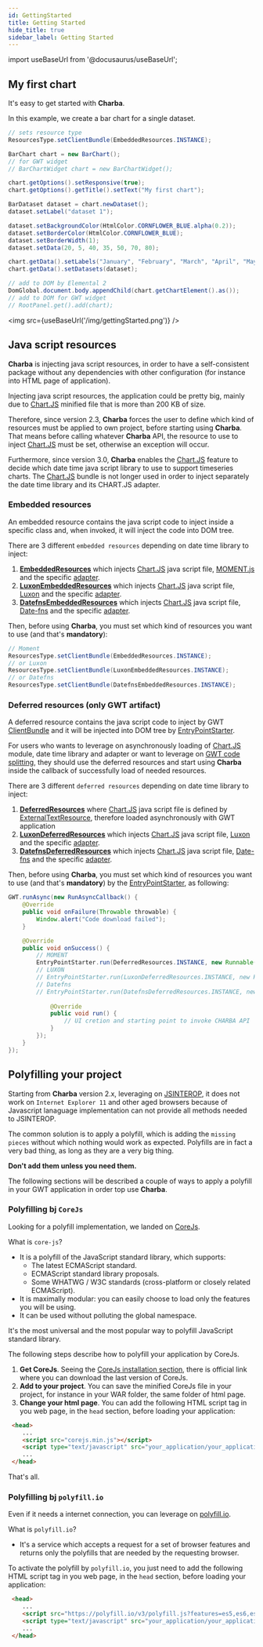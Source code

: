 ```yaml
---
id: GettingStarted
title: Getting Started
hide_title: true
sidebar_label: Getting Started
---
```

import useBaseUrl from '@docusaurus/useBaseUrl';

## My first chart

It's easy to get started with **Charba**. 

In this example, we create a bar chart for a single dataset.

```java
// sets resource type
ResourcesType.setClientBundle(EmbeddedResources.INSTANCE);

BarChart chart = new BarChart();
// for GWT widget
// BarChartWidget chart = new BarChartWidget();

chart.getOptions().setResponsive(true);
chart.getOptions().getTitle().setText("My first chart");

BarDataset dataset = chart.newDataset();
dataset.setLabel("dataset 1");

dataset.setBackgroundColor(HtmlColor.CORNFLOWER_BLUE.alpha(0.2));
dataset.setBorderColor(HtmlColor.CORNFLOWER_BLUE);
dataset.setBorderWidth(1);
dataset.setData(20, 5, 40, 35, 50, 70, 80);

chart.getData().setLabels("January", "February", "March", "April", "May", "June", "July");
chart.getData().setDatasets(dataset);

// add to DOM by Elemental 2
DomGlobal.document.body.appendChild(chart.getChartElement().as());
// add to DOM for GWT widget
// RootPanel.get().add(chart);
```

<img src={useBaseUrl('/img/gettingStarted.png')} />

## Java script resources

**Charba** is injecting java script resources, in order to have a self-consistent package without any dependencies with other configuration (for instance into HTML page of application).

Injecting java script resources, the application could be pretty big, mainly due to [Chart.JS](http://www.chartjs.org/) minified file that is more than 200 KB of size.

Therefore, since version 2.3, **Charba** forces the user to define which kind of resources must be applied to own project, before starting using **Charba**. That means before calling whatever **Charba** API, the resource to use to inject [Chart.JS](http://www.chartjs.org/) must be set, otherwise an exception will occur.

Furthermore, since version 3.0, **Charba** enables the [Chart.JS](http://www.chartjs.org/) feature to decide which date time java script library to use to support timeseries charts. The [Chart.JS](http://www.chartjs.org/) bundle is not longer used in order to inject separately the date time library and its CHART.JS adapter.

### Embedded resources

An embedded resource contains the java script code to inject inside a specific class and, when invoked, it will inject the code into DOM tree.

There are 3 different `embedded resources` depending on date time library to inject:

 1. **[EmbeddedResources](http://www.pepstock.org/Charba/3.3/org/pepstock/charba/client/resources/EmbeddedResources.html)** which injects [Chart.JS](http://www.chartjs.org/) java script file, [MOMENT.js](https://momentjs.com/) and the specific [adapter](https://github.com/chartjs/chartjs-adapter-moment).
 1. **[LuxonEmbeddedResources](http://www.pepstock.org/Charba/3.3/org/pepstock/charba/client/resources/LuxonEmbeddedResources.html)** which injects [Chart.JS](http://www.chartjs.org/) java script file, [Luxon](https://moment.github.io/luxon/) and the specific [adapter](https://github.com/chartjs/chartjs-adapter-luxon).
 1. **[DatefnsEmbeddedResources](http://www.pepstock.org/Charba/3.3/org/pepstock/charba/client/resources/DatefnsEmbeddedResources.html)** which injects [Chart.JS](http://www.chartjs.org/) java script file, [Date-fns](https://date-fns.org/) and the specific [adapter](https://github.com/chartjs/chartjs-adapter-date-fns).

Then, before using **Charba**, you must set which kind of resources you want to use (and that's **mandatory**):

```java
// Moment
ResourcesType.setClientBundle(EmbeddedResources.INSTANCE);
// or Luxon
ResourcesType.setClientBundle(LuxonEmbeddedResources.INSTANCE);
// or Datefns 
ResourcesType.setClientBundle(DatefnsEmbeddedResources.INSTANCE);
```

### Deferred resources (only GWT artifact)

A deferred resource contains the java script code to inject by GWT [ClientBundle](http://www.gwtproject.org/doc/latest/DevGuideClientBundle.html#TextResource) and it will be injected into DOM tree by [EntryPointStarter](http://www.pepstock.org/Charba/3.3/org/pepstock/charba/client/resources/EntryPointStarter.html).

For users who wants to leverage on asynchronously loading of [Chart.JS](http://www.chartjs.org/) module, date time library and adapter or want to leverage on [GWT code splitting](http://www.gwtproject.org/doc/latest/DevGuideCodeSplitting.html), they should use the deferred resources and start using **Charba** inside the callback of successfully load of needed resources.

There are 3 different `deferred resources` depending on date time library to inject:

 1. **[DeferredResources](http://www.pepstock.org/Charba/3.3/org/pepstock/charba/client/resources/DeferredResources.html)** where [Chart.JS](http://www.chartjs.org/) java script file is defined by [ExternalTextResource](http://www.gwtproject.org/javadoc/latest/index.html?com/google/gwt/resources/client/ExternalTextResource.html), therefore loaded asynchronously with GWT application
 1. **[LuxonDeferredResources](http://www.pepstock.org/Charba/3.3/org/pepstock/charba/client/resources/LuxonDeferredResources.html)** which injects [Chart.JS](http://www.chartjs.org/) java script file, [Luxon](https://moment.github.io/luxon/) and the specific [adapter](https://github.com/chartjs/chartjs-adapter-luxon).
 1. **[DatefnsDeferredResources](http://www.pepstock.org/Charba/3.3/org/pepstock/charba/client/resources/DatefnsDeferredResources.html)** which injects [Chart.JS](http://www.chartjs.org/) java script file, [Date-fns](https://date-fns.org/) and the specific [adapter](https://github.com/chartjs/chartjs-adapter-date-fns).

Then, before using **Charba**, you must set which kind of resources you want to use (and that's **mandatory**) by the [EntryPointStarter](http://www.pepstock.org/Charba/3.3/org/pepstock/charba/client/resources/EntryPointStarter.html), as following:

```java
GWT.runAsync(new RunAsyncCallback() {
	@Override
	public void onFailure(Throwable throwable) {
		Window.alert("Code download failed");
	}

	@Override
	public void onSuccess() {
		// MOMENT
		EntryPointStarter.run(DeferredResources.INSTANCE, new Runnable() {
		// LUXON
		// EntryPointStarter.run(LuxonDeferredResources.INSTANCE, new Runnable() {
		// Datefns
		// EntryPointStarter.run(DatefnsDeferredResources.INSTANCE, new Runnable() {
			
			@Override
			public void run() {
				// UI cretion and starting point to invoke CHARBA API
			}
		});
	}
});
```

## Polyfilling your project

Starting from **Charba** version 2.x, leveraging on [JSINTEROP](http://www.gwtproject.org/doc/latest/DevGuideCodingBasicsJsInterop.html), it does not work on `Internet Explorer 11` and other aged browsers because of Javascript lanaguage implementation can not provide all methods needed to JSINTEROP.

The common solution is to apply a polyfill, which is adding the `missing pieces` without which nothing would work as expected.
Polyfills are in fact a very bad thing, as long as they are a very big thing. 

**Don't add them unless you need them.** 

The following sections will be described a couple of ways to apply a polyfill in your GWT application in order top use **Charba**. 

### Polyfilling bj `CoreJs`

Looking for a polyfill implementation, we landed on [CoreJs](https://github.com/zloirock/core-js). 

What is `core-js`?

- It is a polyfill of the JavaScript standard library, which supports:
  - The latest ECMAScript standard.
  - ECMAScript standard library proposals.
  - Some WHATWG / W3C standards (cross-platform or closely related ECMAScript).
- It is maximally modular: you can easily choose to load only the features you will be using.
- It can be used without polluting the global namespace.

It's the most universal and the most popular way to polyfill JavaScript standard library.

The following steps describe how to polyfill your application by CoreJs.

 1. **Get CoreJs**. Seeing the [CoreJs installation section](https://github.com/zloirock/core-js#installation), there is official link where you can download the last version of CoreJs. 
 1. **Add to your project**. You can save the minified CoreJs file in your project, for instance in your WAR folder, the same folder of html page.
 1. **Change your html page**. You can add the following HTML script tag in you web page, in the `head` section, before loading your application:

```html
 <head>
    ...
    <script src="corejs.min.js"></script>
    <script type="text/javascript" src="your_application/your_application.nocache.js"></script>
    ...
 </head>
```

That's all. 

### Polyfilling bj `polyfill.io`

Even if it needs a internet connection, you can leverage on [polyfill.io](https://polyfill.io/v3/).

What is `polyfill.io`?

- It's a service which accepts a request for a set of browser features and returns only the polyfills that are needed by the requesting browser. 

To activate the polyfill by `polyfill.io`, you just need to add the following HTML script tag in you web page, in the `head` section, before loading your application:

```html
 <head>
    ...
	<script src="https://polyfill.io/v3/polyfill.js?features=es5,es6,es7"></script>
	<script type="text/javascript" src="your_application/your_application.nocache.js"></script>
    ...
 </head>
```
